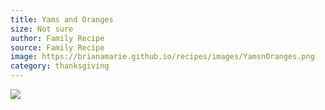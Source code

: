 ```yaml
---
title: Yams and Oranges
size: Not sure
author: Family Recipe
source: Family Recipe
image: https://brianamarie.github.io/recipes/images/YamsnOranges.png
category: thanksgiving
---
```

![](https://brianamarie.github.io/recipes/images/YamsnOranges.png)
